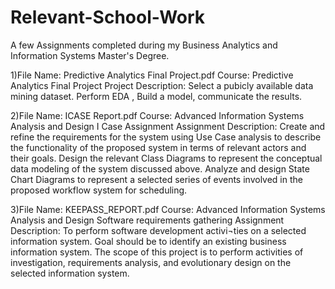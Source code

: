 # Relevant-School-Work
A few Assignments completed during my Business Analytics and Information Systems Master's Degree.

1)File Name: Predictive Analytics Final Project.pdf 
Course: Predictive Analytics
Final Project
Project Description:
Select a pubicly available data mining dataset.
Perform EDA , Build a model, communicate the results. 

2)File Name: ICASE Report.pdf
Course: Advanced Information Systems Analysis and Design
I Case Assignment
Assignment Description:
Create and refine the requirements for the system using Use Case analysis to describe the functionality of the proposed system in terms of relevant actors and their goals.
Design the relevant Class Diagrams to represent the conceptual data modeling of the system discussed above.
Analyze and design State Chart Diagrams to represent a selected series of events involved in the proposed workflow system for scheduling. 

3)File Name: KEEPASS_REPORT.pdf
Course: Advanced Information Systems Analysis and Design
Software requirements gathering
Assignment Description: 
To perform software development activi¬ties on a selected information system. Goal should be to identify an existing business information system. 
The scope of this project is to perform activities of investigation, requirements analysis, and evolutionary design on the selected information system. 
